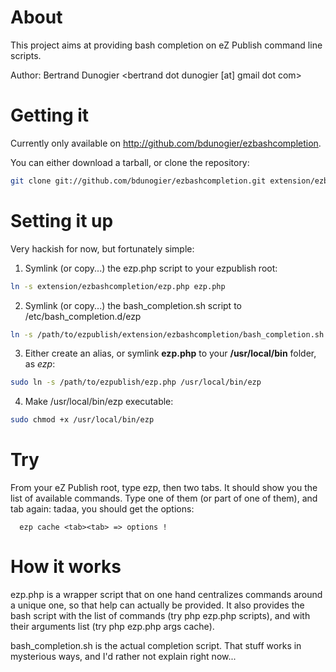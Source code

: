 About
=====

This project aims at providing bash completion on eZ Publish command line scripts.

Author: Bertrand Dunogier <bertrand dot dunogier [at] gmail dot com>

Getting it
==========

Currently only available on http://github.com/bdunogier/ezbashcompletion.

You can either download a tarball, or clone the repository:

```bash
git clone git://github.com/bdunogier/ezbashcompletion.git extension/ezbashcompletion
```

Setting it up
=============

Very hackish for now, but fortunately simple:

1. Symlink (or copy...) the ezp.php script to your ezpublish root:

```bash
ln -s extension/ezbashcompletion/ezp.php ezp.php
```

2. Symlink (or copy...) the bash_completion.sh script to /etc/bash_completion.d/ezp

```bash
ln -s /path/to/ezpublish/extension/ezbashcompletion/bash_completion.sh /etc/bash_completion.d/ezp
```

3. Either create an alias, or symlink **ezp.php** to your **/usr/local/bin** folder, as *ezp*:

```bash
sudo ln -s /path/to/ezpublish/ezp.php /usr/local/bin/ezp
```

4. Make /usr/local/bin/ezp executable:

```bash
sudo chmod +x /usr/local/bin/ezp
```

Try
===
From your eZ Publish root, type ezp<space>, then two tabs. It should show you the list of available commands. Type one
of them (or part of one of them), and tab again: tadaa, you should get the options:

```
  ezp cache <tab><tab> => options !
```

How it works
============

ezp.php is a wrapper script that on one hand centralizes commands around a unique one, so that help can actually be
provided. It also provides the bash script with the list of commands (try php ezp.php scripts), and with their arguments
list (try php ezp.php args cache).

bash_completion.sh is the actual completion script. That stuff works in mysterious ways, and I'd rather not explain
right now...
